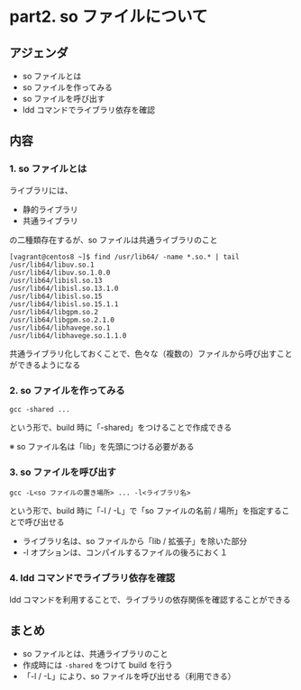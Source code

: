 # part2. so ファイルについて

## アジェンダ
- so ファイルとは
- so ファイルを作ってみる
- so ファイルを呼び出す
- ldd コマンドでライブラリ依存を確認

## 内容
### 1. so ファイルとは
ライブラリには、
- 静的ライブラリ
- 共通ライブラリ

の二種類存在するが、so ファイルは共通ライブラリのこと

```
[vagrant@centos8 ~]$ find /usr/lib64/ -name *.so.* | tail
/usr/lib64/libuv.so.1
/usr/lib64/libuv.so.1.0.0
/usr/lib64/libisl.so.13
/usr/lib64/libisl.so.13.1.0
/usr/lib64/libisl.so.15
/usr/lib64/libisl.so.15.1.1
/usr/lib64/libgpm.so.2
/usr/lib64/libgpm.so.2.1.0
/usr/lib64/libhavege.so.1
/usr/lib64/libhavege.so.1.1.0
```

共通ライブラリ化しておくことで、色々な（複数の）ファイルから呼び出すことができるようになる

### 2. so ファイルを作ってみる
```
gcc -shared ...
```
という形で、build 時に「-shared」をつけることで作成できる

※ so ファイル名は「lib」を先頭につける必要がある

### 3. so ファイルを呼び出す
```
gcc -L<so ファイルの置き場所> ... -l<ライブラリ名> 
```
という形で、build 時に「-l / -L」で「so ファイルの名前 / 場所」を指定することで呼び出せる

- ライブラリ名は、so ファイルから「lib / 拡張子」を除いた部分
- -l オプションは、コンパイルするファイルの後ろにおく１

### 4. ldd コマンドでライブラリ依存を確認
ldd コマンドを利用することで、ライブラリの依存関係を確認することができる

## まとめ
- so ファイルとは、共通ライブラリのこと
- 作成時には ``` -shared ``` をつけて build を行う
- 「-l / -L」により、so ファイルを呼び出せる（利用できる）
